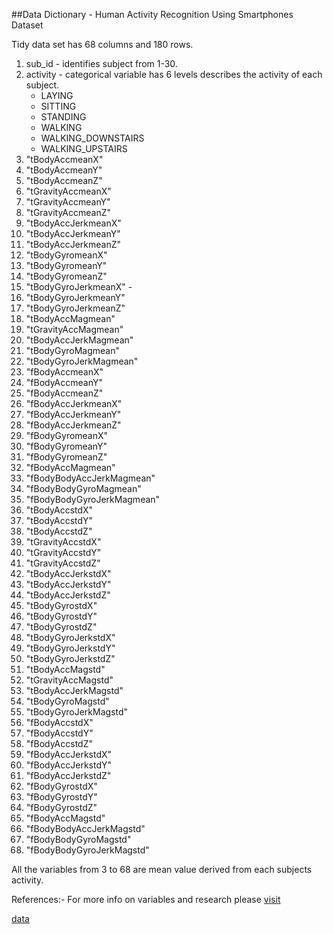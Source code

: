 ##Data Dictionary - Human Activity Recognition Using Smartphones Dataset

Tidy data set has 68 columns and 180 rows.

1. sub_id  - identifies subject from 1-30.
2. activity - categorical variable has 6 levels describes the activity of each subject.
    * LAYING 
    * SITTING 
    * STANDING
    * WALKING
    * WALKING_DOWNSTAIRS
    * WALKING_UPSTAIRS 
3. "tBodyAccmeanX" 
4. "tBodyAccmeanY" 
5. "tBodyAccmeanZ" 
6. "tGravityAccmeanX" 
7. "tGravityAccmeanY" 
8. "tGravityAccmeanZ" 
9. "tBodyAccJerkmeanX" 
10. "tBodyAccJerkmeanY"
11. "tBodyAccJerkmeanZ"
12. "tBodyGyromeanX" 
13. "tBodyGyromeanY" 
14. "tBodyGyromeanZ" 
15. "tBodyGyroJerkmeanX" - 
16. "tBodyGyroJerkmeanY"
17. "tBodyGyroJerkmeanZ"
18. "tBodyAccMagmean"
19. "tGravityAccMagmean"
20. "tBodyAccJerkMagmean"
21. "tBodyGyroMagmean"
22. "tBodyGyroJerkMagmean"
23. "fBodyAccmeanX"
24. "fBodyAccmeanY"
25. "fBodyAccmeanZ"
26. "fBodyAccJerkmeanX"
27. "fBodyAccJerkmeanY"
28. "fBodyAccJerkmeanZ"
29. "fBodyGyromeanX"
30. "fBodyGyromeanY"
31. "fBodyGyromeanZ"
32. "fBodyAccMagmean"
33. "fBodyBodyAccJerkMagmean"
34. "fBodyBodyGyroMagmean"
35. "fBodyBodyGyroJerkMagmean"
36. "tBodyAccstdX"
37. "tBodyAccstdY"
38. "tBodyAccstdZ"
39. "tGravityAccstdX"
40. "tGravityAccstdY"
41. "tGravityAccstdZ"
42. "tBodyAccJerkstdX"
43. "tBodyAccJerkstdY"
44. "tBodyAccJerkstdZ"
45. "tBodyGyrostdX"
46. "tBodyGyrostdY"
47. "tBodyGyrostdZ"
48. "tBodyGyroJerkstdX"
49. "tBodyGyroJerkstdY"
50. "tBodyGyroJerkstdZ"
51. "tBodyAccMagstd"
52. "tGravityAccMagstd"
53. "tBodyAccJerkMagstd"
54. "tBodyGyroMagstd"
55. "tBodyGyroJerkMagstd"
56. "fBodyAccstdX"
57. "fBodyAccstdY"
58. "fBodyAccstdZ"
59. "fBodyAccJerkstdX"
60. "fBodyAccJerkstdY"
61. "fBodyAccJerkstdZ"
62. "fBodyGyrostdX"
63. "fBodyGyrostdY"
64. "fBodyGyrostdZ"
65. "fBodyAccMagstd"
66. "fBodyBodyAccJerkMagstd"
67. "fBodyBodyGyroMagstd"
68. "fBodyBodyGyroJerkMagstd"

All the variables from 3 to 68 are mean value derived from each subjects activity.  

References:-
For more info on variables and research please [visit](http://archive.ics.uci.edu/ml/datasets/Human+Activity+Recognition+Using+Smartphones)

[data](https://d396qusza40orc.cloudfront.net/getdata%2Fprojectfiles%2FUCI%20HAR%20Dataset.zip)
